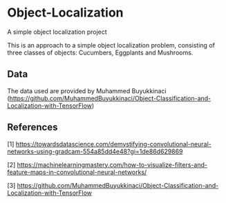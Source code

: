 # Object-Localization
A simple object localization project

This is an approach to a simple object localization problem, consisting of three classes of objects: Cucumbers, Eggplants and Mushrooms.

## Data
The data used are provided by Muhammed Buyukkinaci (https://github.com/MuhammedBuyukkinaci/Object-Classification-and-Localization-with-TensorFlow)







## References
[1] https://towardsdatascience.com/demystifying-convolutional-neural-networks-using-gradcam-554a85dd4e48?gi=1de86d629869

[2] https://machinelearningmastery.com/how-to-visualize-filters-and-feature-maps-in-convolutional-neural-networks/

[3] https://github.com/MuhammedBuyukkinaci/Object-Classification-and-Localization-with-TensorFlow
